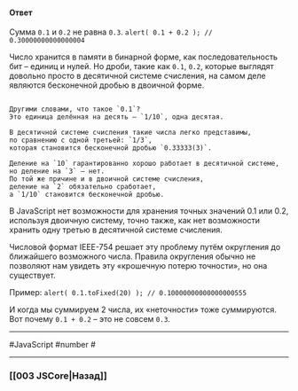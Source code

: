 #### Ответ

Сумма `0.1` и `0.2` не равна `0.3`.
`alert( 0.1 + 0.2 ); // 0.30000000000000004`

Число хранится в памяти в бинарной форме, как последовательность бит – единиц и нулей. Но дроби, такие как `0.1`, `0.2`, которые выглядят довольно просто в десятичной системе счисления, на самом деле являются бесконечной дробью в двоичной форме.

~~~

Другими словами, что такое `0.1`? 
Это единица делённая на десять — `1/10`, одна десятая. 

В десятичной системе счисления такие числа легко представимы, 
по сравнению с одной третьей: `1/3`, 
которая становится бесконечной дробью `0.33333(3)`.

Деление на `10` гарантированно хорошо работает в десятичной системе, 
но деление на `3` – нет. 
По той же причине и в двоичной системе счисления, 
деление на `2` обязательно сработает, 
а `1/10` становится бесконечной дробью.
~~~

В JavaScript нет возможности для хранения точных значений 0.1 или 0.2, используя двоичную систему, точно также, как нет возможности хранить одну третью в десятичной системе счисления.

Числовой формат IEEE-754 решает эту проблему путём округления до ближайшего возможного числа. Правила округления обычно не позволяют нам увидеть эту «крошечную потерю точности», но она существует.

Пример:
`alert( 0.1.toFixed(20) ); // 0.10000000000000000555`

И когда мы суммируем 2 числа, их «неточности» тоже суммируются.
Вот почему `0.1 + 0.2` – это не совсем `0.3`.

___
#JavaScript #number #

___

### [[003 JSCore|Назад]]